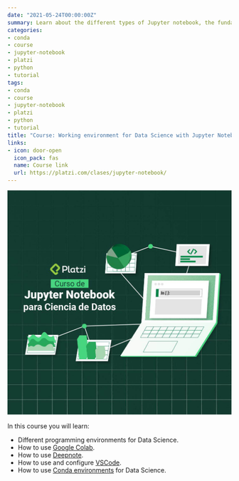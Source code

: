```yaml
---
date: "2021-05-24T00:00:00Z"
summary: Learn about the different types of Jupyter notebook, the fundamental work tool for any data scientist.
categories:
- conda
- course
- jupyter-notebook
- platzi
- python
- tutorial
tags:
- conda
- course
- jupyter-notebook
- platzi
- python
- tutorial
title: "Course: Working environment for Data Science with Jupyter Notebooks and Anaconda"
links:
- icon: door-open
  icon_pack: fas
  name: Course link
  url: https://platzi.com/clases/jupyter-notebook/
---
```


![Image description of course](featured_hex.jpeg)

In this course you will learn:

-   Different programming environments for Data Science.
-   How to use [Google Colab](https://colab.research.google.com/).
-   How to use [Deepnote](https://deepnote.com/).
-   How to use and configure [VSCode](https://code.visualstudio.com/).
-   How to use [Conda
    environments](https://www.anaconda.com/products/distribution) for
    Data Science.

